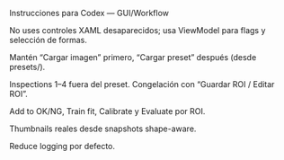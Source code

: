 Instrucciones para Codex — GUI/Workflow

No uses controles XAML desaparecidos; usa ViewModel para flags y selección de formas.

Mantén “Cargar imagen” primero, “Cargar preset” después (desde presets/).

Inspections 1–4 fuera del preset. Congelación con “Guardar ROI / Editar ROI”.

Add to OK/NG, Train fit, Calibrate y Evaluate por ROI.

Thumbnails reales desde snapshots shape-aware.

Reduce logging por defecto.
